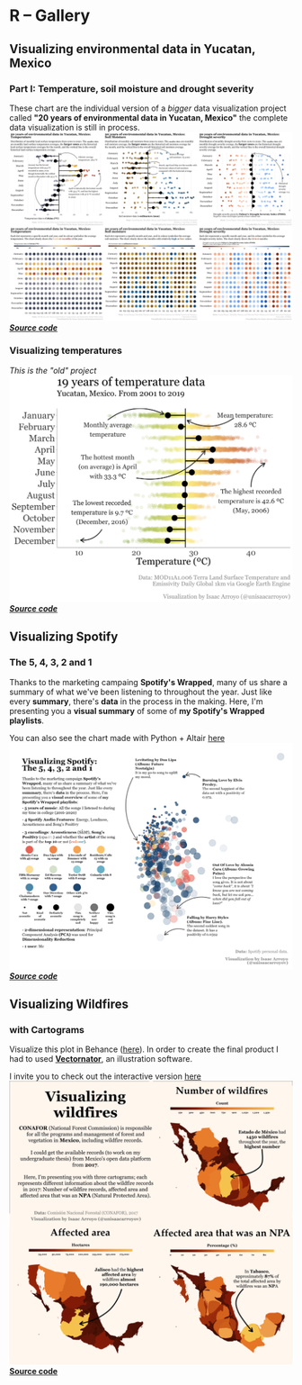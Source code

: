 # R – Gallery
## Visualizing environmental data in Yucatan, Mexico
### Part I: Temperature, soil moisture and drought severity
These chart are the individual version of a _bigger_ data visualization project called **"20 years of environmental data in Yucatan, Mexico"**
the complete data visualization is still in process.
![grid charts](./visualizing_environmental_data/images/visualizing_environmental_data_pt1_grid_charts.png)
[_**Source code**_](https://github.com/isaacarroyov/data_visualization_practice/blob/master/R/visualizing_environmental_data/visualizing_environmental_data_individuals_charts_2001_2020.R)

### Visualizing temperatures
_This is the "old" project_
![jitter plot](./visualizing_environmental_data/images/visualizing_temperatures_R_01.png)
[_**Source code**_](https://github.com/isaacarroyov/data_visualization_practice/blob/master/R/visualizing_environmental_data/visualizing_temperatures_01.R)

## Visualizing Spotify
### The 5, 4, 3, 2 and 1
Thanks to the marketing campaing **Spotify's Wrapped**, many of us share a summary of what we've been listening 
to throughout the year. Just like every **summary**, there's **data** in the process in the making. Here, I'm 
presenting you a **visual summary** of some of **my Spotify's Wrapped playlists**.

You can also see the chart made with Python + Altair [here](https://github.com/isaacarroyov/data_visualization_practice/tree/master/Altair#the-5-4-3-2-and-1)
![Scatter plot with legend](./../R/visualizing_spotify/images/visualizing_spotify_01-02_pca.png)
[_**Source code**_](https://github.com/isaacarroyov/data_visualization_practice/blob/master/R/visualizing_spotify/visualizing_spotify_01-02_pca.R)

## Visualizing Wildfires
### with Cartograms
Visualize this plot in Behance ([here](https://www.behance.net/gallery/138741291/Visualizing-wildfires)). In order to create the final product 
I had to used [**Vectornator**](https://www.vectornator.io), an illustration software. 

I invite you to check out the interactive version [here](https://github.com/isaacarroyov/data_visualization_practice/tree/master/Altair#interactive-maps)
![Cartograms](./../R/visualizing_wildfires/images/visualizing_wildfires_cartograms.png)
[**Source code**](https://github.com/isaacarroyov/data_visualization_practice/blob/master/R/visualizing_wildfires/visualizing_wildfires_01.R)